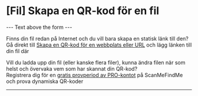<h1>[Fil] Skapa en QR-kod för en fil</h1>

--- Text above the form ---

<p class="smfm-static-file-link">Finns din fil redan på Internet och du vill bara skapa en statisk länk till den?<br>
<span class="hint">Gå direkt till <a href="#static:url">Skapa en QR-kod för en webbplats eller URL</a> och lägg länken till din fil där</span></p>

<p class="smfm-static-file-upload">Vill du ladda upp din fil (eller kanske flera filer), kunna ändra filen när som helst och övervaka vem som har skannat din QR-kod?<br>
<span class="hint">Registrera dig för en <a href="#pro">gratis provperiod av PRO-kontot</a> på ScanMeFindMe och prova dynamiska QR-koder</span></p>

----------
